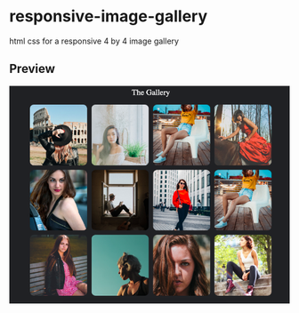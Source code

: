 # responsive-image-gallery

html css for a responsive 4 by 4 image gallery


## Preview

<p align="center"><img src="https://github.com/Alexdevilleneuve/responsive-image-gallery/blob/master/preview.png?raw=true"/></p>